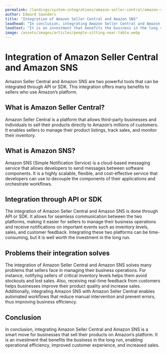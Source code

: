 ```yaml
---
permalink: /landings/system-integrations/amazon-seller-central/amazon-sns
author: Edward Saunders
title: "Integration of Amazon Seller Central and Amazon SNS"
leadhead: "In conclusion, integrating Amazon Seller Central and Amazon SNS is a smart move for businesses that sell their products on Amazon’s platform"
leadtext: "It is an investment that benefits the business in the long run, enabling operational efficiency, improved customer experience, and increased sales."
image: /assets/images/articles/people-sitting-near-table.webp
---
```

<div class="arttext">    <h1>Integration of Amazon Seller Central and Amazon SNS</h1>
    <p>
      Amazon Seller Central and Amazon SNS are two powerful tools that can be integrated through API or SDK. This integration offers many benefits to sellers who use Amazon’s platform.
    </p>
    <h2>What is Amazon Seller Central?</h2>
    <p>
      Amazon Seller Central is a platform that allows third-party businesses and individuals to sell their products directly to Amazon’s millions of customers. It enables sellers to manage their product listings, track sales, and monitor their inventory. 
    </p>
    <h2>What is Amazon SNS?</h2>
    <p>
      Amazon SNS (Simple Notification Service) is a cloud-based messaging service that allows developers to send messages between software components. It is a highly scalable, flexible, and cost-effective service that developers can use to decouple the components of their applications and orchestrate workflows.
    </p>
    <h2>Integration through API or SDK</h2>
    <p>
      The integration of Amazon Seller Central and Amazon SNS is done through API or SDK. It allows for seamless communication between the two platforms, making it easier for sellers to manage their business operations and receive notifications on important events such as inventory levels, sales, and customer feedback. Integrating these two platforms can be time-consuming, but it is well worth the investment in the long run.
    </p>
    <h2>Problems their integration solves</h2>
    <p>
      The integration of Amazon Seller Central and Amazon SNS solves many problems that sellers face in managing their business operations. For instance, notifying sellers of critical inventory levels helps them avoid stockouts and lost sales. Also, receiving real-time feedback from customers helps businesses improve their product quality and increase sales. Additionally, integrating Amazon SNS with Amazon Seller Central enables automated workflows that reduce manual intervention and prevent errors, thus improving business efficiency.
    </p>
    <h2>Conclusion</h2>
    <p>
      In conclusion, integrating Amazon Seller Central and Amazon SNS is a smart move for businesses that sell their products on Amazon’s platform. It is an investment that benefits the business in the long run, enabling operational efficiency, improved customer experience, and increased sales. 
    </p>
</div>